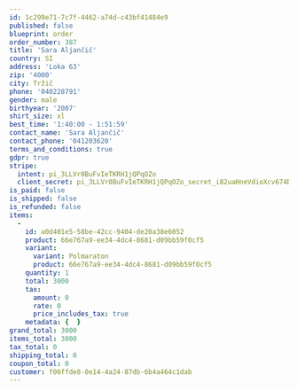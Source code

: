 ```yaml
---
id: 1c299e71-7c7f-4462-a74d-c43bf41484e9
published: false
blueprint: order
order_number: 387
title: 'Sara Aljančič'
country: SI
address: 'Loka 63'
zip: '4000'
city: Tržič
phone: '040228791'
gender: male
birthyear: '2007'
shirt_size: xl
best_time: '1:40:00 - 1:51:59'
contact_name: 'Sara Aljančič'
contact_phone: '041203620'
terms_and_conditions: true
gdpr: true
stripe:
  intent: pi_3LLVr0BuFvIeTKRH1jQPqOZo
  client_secret: pi_3LLVr0BuFvIeTKRH1jQPqOZo_secret_i82uaHneVdioXcv674DqC19AU
is_paid: false
is_shipped: false
is_refunded: false
items:
  -
    id: a0d401e5-58be-42cc-9404-de20a38e6052
    product: 66e767a9-ee34-4dc4-8681-d09bb59f0cf5
    variant:
      variant: Polmaraton
      product: 66e767a9-ee34-4dc4-8681-d09bb59f0cf5
    quantity: 1
    total: 3000
    tax:
      amount: 0
      rate: 0
      price_includes_tax: true
    metadata: {  }
grand_total: 3000
items_total: 3000
tax_total: 0
shipping_total: 0
coupon_total: 0
customer: f06ffde8-0e14-4a24-87db-6b4a464c1dab
---
```

